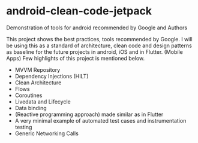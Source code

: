 # android-clean-code-jetpack
Demonstration of tools for android recommended by Google and Authors

This project shows the best practices, tools recommended by Google. 
I will be using this as a standard of architecture, clean code and design patterns as baseline for the future projects in android, iOS and in Flutter. (Mobile Apps)
Few highlights of this project is mentioned below.

* MVVM Repository
* Dependency Injections (HILT)
* Clean Architecture
* Flows
* Coroutines
* Livedata and Lifecycle
* Data binding
* (Reactive programming approach) made similar as in Flutter
* A very minimal example of automated test cases and instrumentation testing
* Generic Networking Calls
